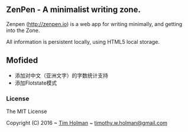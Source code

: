 ## ZenPen - A minimalist writing zone.

Zenpen (http://zenpen.io) is a web app for writing minimally, and getting into the Zone.

All information is persistent locally, using HTML5 local storage.

## Mofided 
* 添加对中文（亚洲文字）的字数统计支持
* 添加Flotstate模式



### License

The MIT License

Copyright (C) 2016 ~ [Tim Holman](http://tholman.com) ~ timothy.w.holman@gmail.com

